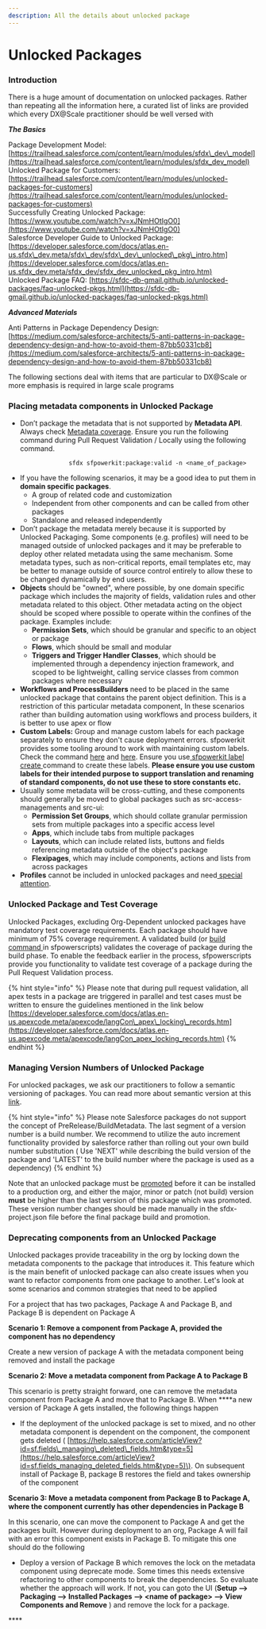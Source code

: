```yaml
---
description: All the details about unlocked package
---
```


# Unlocked Packages

### Introduction

There is a huge amount of documentation on unlocked packages. Rather than repeating all the information here, a curated list of links are provided which every DX@Scale practitioner should be well versed with  
  
_**The Basics**_

Package Development Model: [https://trailhead.salesforce.com/content/learn/modules/sfdx\_dev\_model](https://trailhead.salesforce.com/content/learn/modules/sfdx_dev_model)  
Unlocked Package for Customers: [https://trailhead.salesforce.com/content/learn/modules/unlocked-packages-for-customers](https://trailhead.salesforce.com/content/learn/modules/unlocked-packages-for-customers)  
Successfully Creating Unlocked Package: [https://www.youtube.com/watch?v=xJNmHOtIgO0](https://www.youtube.com/watch?v=xJNmHOtIgO0)  
Salesforce Developer Guide to Unlocked Package: [https://developer.salesforce.com/docs/atlas.en-us.sfdx\_dev.meta/sfdx\_dev/sfdx\_dev\_unlocked\_pkg\_intro.htm](https://developer.salesforce.com/docs/atlas.en-us.sfdx_dev.meta/sfdx_dev/sfdx_dev_unlocked_pkg_intro.htm)  
Unlocked Package FAQ: [https://sfdc-db-gmail.github.io/unlocked-packages/faq-unlocked-pkgs.html](https://sfdc-db-gmail.github.io/unlocked-packages/faq-unlocked-pkgs.html)

_**Advanced Materials**_

Anti Patterns in Package Dependency Design: [https://medium.com/salesforce-architects/5-anti-patterns-in-package-dependency-design-and-how-to-avoid-them-87bb50331cb8](https://medium.com/salesforce-architects/5-anti-patterns-in-package-dependency-design-and-how-to-avoid-them-87bb50331cb8)

The following sections deal with items that are particular to DX@Scale or more emphasis is required in large scale programs

### Placing metadata components in Unlocked Package

* Don’t package the metadata that is not supported by **Metadata API**. Always check [Metadata coverage](https://developer.salesforce.com/docs/metadata-coverage/). Ensure you run the following command during Pull Request Validation / Locally using the following command.

```text
                 sfdx sfpowerkit:package:valid -n <name_of_package> 
```

* If you have the following scenarios, it may be a good idea to put them in **domain specific packages**.
  * A group of related code and customization
  * Independent from other components and can be called from other packages
  * Standalone and released independently
* Don’t package the metadata merely because it is supported by Unlocked Packaging. Some components (e.g. profiles) will need to be managed outside of unlocked packages and it may be preferable to deploy other related metadata using the same mechanism. Some metadata types, such as non-critical reports, email templates etc, may be better to manage outside of source control entirely to allow these to be changed dynamically by end users.
* **Objects** should be "owned", where possible, by one domain specific package which includes the majority of fields, validation rules and other metadata related to this object. Other metadata acting on the object should be scoped where possible to operate within the confines of the package. Examples include:
  * **Permission Sets**, which should be granular and specific to an object or package
  * **Flows**, which should be small and modular
  * **Triggers and Trigger Handler Classes**, which should be implemented through a dependency injection framework, and scoped to be lightweight, calling service classes from common packages where necessary
* **Workflows and ProcessBuilders** need to be placed in the same unlocked package that contains the parent object definition. This is a restriction of this particular metadata component, In these scenarios rather than building  automation using workflows and process builders, it is better to use apex or flow
* **Custom Labels:** Group and manage custom labels for each package separately to ensure they don't cause deployment errors. sfpowerkit provides some tooling around to work with maintaining custom labels. Check the command [here](https://github.com/Accenture/sfpowerkit#sfpowerkitsourcecustomlabelcreate) and [here](https://github.com/Accenture/sfpowerkit#sfpowerkitsourcecustomlabelreconcile). Ensure you use[ sfpowerkit label create ](https://github.com/Accenture/sfpowerkit#sfpowerkitsourcecustomlabelcreate)command to create these labels.  **Please ensure you use custom labels for their intended purpose to support translation and renaming of standard components, do not use these to store constants etc.**
* Usually some metadata will be cross-cutting, and these components should generally be moved to global packages such as src-access-managements and src-ui:
  * **Permission Set Groups**, which should collate granular permission sets from multiple packages into a specific access level
  * **Apps**, which include tabs from multiple packages
  * **Layouts**, which can include related lists, buttons and fields referencing metadata outside of the object's package
  * **Flexipages**, which may include components, actions and lists from across packages
* **Profiles** cannot be included in unlocked packages and need[ special attention](https://docs.dxatscale.io/scm/managing-profiles).

### Unlocked Package and Test Coverage

Unlocked Packages, excluding Org-Dependent unlocked packages have mandatory test coverage requirements. Each package should have minimum of 75% coverage requirement.  A validated build \(or [build command ](https://dxatscale.gitbook.io/sfpowerscripts/commands/build-and-quickbuild)in sfpowerscripts\) validates the coverage of package during the build phase. To enable the feedback earlier in the process, sfpowerscripts provide you functionality to validate test coverage of a package during the Pull Request Validation process.

{% hint style="info" %}
Please note that during pull request validation, all apex tests in a package are triggered in parallel and test cases must be written to ensure the guidelines mentioned in the link below  
[https://developer.salesforce.com/docs/atlas.en-us.apexcode.meta/apexcode/langCon\_apex\_locking\_records.htm](https://developer.salesforce.com/docs/atlas.en-us.apexcode.meta/apexcode/langCon_apex_locking_records.htm)
{% endhint %}

### Managing Version Numbers of Unlocked Package

For unlocked packages, we ask our practitioners to follow a semantic versioning of packages. You can read more about semantic version at this [link](https://semver.org/).

{% hint style="info" %}
Please note Salesforce packages do not support the concept of PreRelease/BuildMetadata. The last segment of a version number is a build number. We recommend to utilize the auto increment functionality provided by salesforce rather than rolling out your own build number substitution \( Use  'NEXT' while describing the build version of the package and 'LATEST' to the build number where the package is used as a dependency\)
{% endhint %}

Note that an unlocked package must be [promoted](https://sfpowerscripts.dxatscale.io/commands/command-glossary#sfdx-sfpowerscripts-orchestrator-promote) before it can be installed to a production org, and either the major, minor or patch (not build) version **must** be higher than the last version of this package which was promoted. These version number changes should be made manually in the sfdx-project.json file before the final package build and promotion.

### Deprecating components from an  Unlocked Package

Unlocked packages provide traceability in the org by locking down the metadata components to the package that introduces it. This feature which is the main benefit of unlocked package can also create issues when you want to refactor components from one package to another. Let's look at  some scenarios and common strategies that need to be applied

For a project that has two packages, Package A and Package B, and Package B is dependent on Package A  
  
 **Scenario 1:  Remove a component from Package A, provided the component has no dependency** 

Create a new version of package A with the metadata component being removed and install the package

 **Scenario 2:  Move a metadata component from Package A to Package B**  
  
This scenario is pretty straight forward, one can remove the metadata component from Package A and move that to Package B.  When ****a new version of Package A gets installed, the following things happen  
- If the deployment of the unlocked package is set to mixed, and no other metadata component is dependent on the component, the component gets deleted \( [https://help.salesforce.com/articleView?id=sf.fields\_managing\_deleted\_fields.htm&type=5](https://help.salesforce.com/articleView?id=sf.fields_managing_deleted_fields.htm&type=5)\). On subsequent install of Package B, package B restores the field and takes  ownership of the component  
  
 **Scenario 3:  Move a metadata component from Package B to Package A, where the component currently has other dependencies in Package B** 

In this scenario, one can move the component to Package A and get the packages built. However during deployment to an org, Package A will fail with an error this component exists in Package B. To mitigate this one should do the following  
 - Deploy a version of Package B which removes the lock on the metadata component using deprecate mode. Some times this needs extensive refactoring to other components to break the dependencies. So evaluate whether the approach will work. If not, you can goto the UI \(**Setup --&gt; Packaging --&gt; Installed Packages --&gt; &lt;name of package&gt; --&gt; View Components  and Remove** \)  and remove the lock for a package.

\*\*\*\*

